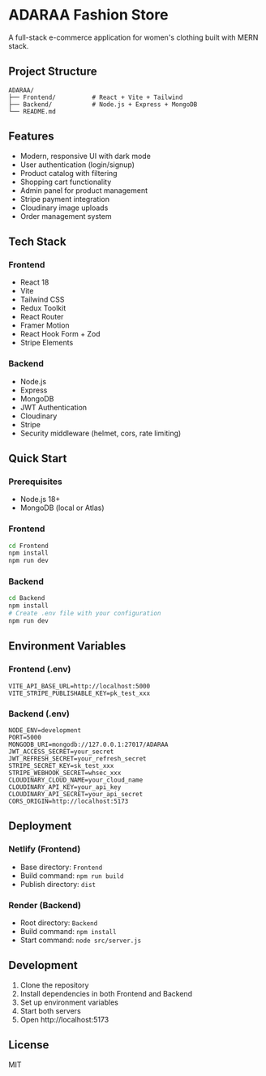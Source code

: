 # ADARAA Fashion Store

A full-stack e-commerce application for women's clothing built with MERN stack.

## Project Structure

```
ADARAA/
├── Frontend/          # React + Vite + Tailwind
├── Backend/           # Node.js + Express + MongoDB
└── README.md
```

## Features

- Modern, responsive UI with dark mode
- User authentication (login/signup)
- Product catalog with filtering
- Shopping cart functionality
- Admin panel for product management
- Stripe payment integration
- Cloudinary image uploads
- Order management system

## Tech Stack

### Frontend
- React 18
- Vite
- Tailwind CSS
- Redux Toolkit
- React Router
- Framer Motion
- React Hook Form + Zod
- Stripe Elements

### Backend
- Node.js
- Express
- MongoDB
- JWT Authentication
- Cloudinary
- Stripe
- Security middleware (helmet, cors, rate limiting)

## Quick Start

### Prerequisites
- Node.js 18+
- MongoDB (local or Atlas)

### Frontend
```bash
cd Frontend
npm install
npm run dev
```

### Backend
```bash
cd Backend
npm install
# Create .env file with your configuration
npm run dev
```

## Environment Variables

### Frontend (.env)
```
VITE_API_BASE_URL=http://localhost:5000
VITE_STRIPE_PUBLISHABLE_KEY=pk_test_xxx
```

### Backend (.env)
```
NODE_ENV=development
PORT=5000
MONGODB_URI=mongodb://127.0.0.1:27017/ADARAA
JWT_ACCESS_SECRET=your_secret
JWT_REFRESH_SECRET=your_refresh_secret
STRIPE_SECRET_KEY=sk_test_xxx
STRIPE_WEBHOOK_SECRET=whsec_xxx
CLOUDINARY_CLOUD_NAME=your_cloud_name
CLOUDINARY_API_KEY=your_api_key
CLOUDINARY_API_SECRET=your_api_secret
CORS_ORIGIN=http://localhost:5173
```

## Deployment

### Netlify (Frontend)
- Base directory: `Frontend`
- Build command: `npm run build`
- Publish directory: `dist`

### Render (Backend)
- Root directory: `Backend`
- Build command: `npm install`
- Start command: `node src/server.js`

## Development

1. Clone the repository
2. Install dependencies in both Frontend and Backend
3. Set up environment variables
4. Start both servers
5. Open http://localhost:5173

## License

MIT